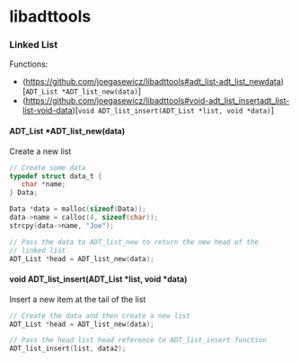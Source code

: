 # libadttools

### Linked List
Functions:
- (https://github.com/joegasewicz/libadttools#adt_list-adt_list_newdata)[`ADT_List *ADT_list_new(data)`]
- (https://github.com/joegasewicz/libadttools#void-adt_list_insertadt_list-list-void-data)[`void ADT_list_insert(ADT_List *list, void *data)`]

#### ADT_List *ADT_list_new(data)
Create a new list
```c
// Create some data
typedef struct data_t {
   char *name;
} Data;

Data *data = malloc(sizeof(Data));
data->name = calloc(4, sizeof(char));
strcpy(data->name, "Joe");

// Pass the data to ADT_list_new to return the new head of the
// linked list
ADT_List *head = ADT_list_new(data);
```

#### void ADT_list_insert(ADT_List *list, void *data)
Insert a new item at the tail of the list

```c
// Create the data and then create a new list
ADT_List *head = ADT_list_new(data);

// Pass the head list head reference to ADT_list_insert function
ADT_list_insert(list, data2);
```

